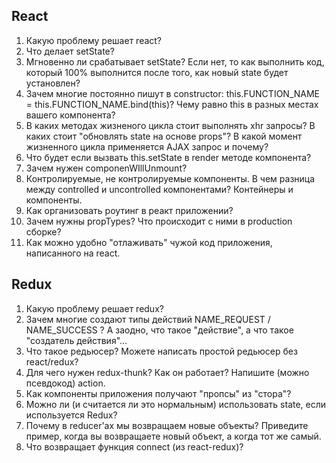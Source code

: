 ## React
1. Какую проблему решает react?
2. Что делает setState?
3. Мгновенно ли срабатывает setState? Если нет, то как выполнить код, который 100% выполнится после того, как новый state будет установлен?
4. Зачем многие постоянно пишут в constructor: this.FUNCTION_NAME = this.FUNCTION_NAME.bind(this)? Чему равно this в разных местах вашего компонента?
4. В каких методах жизненого цикла стоит выполнять xhr запросы? В каких стоит "обновлять state на основе props"? В какой момент жизненного цикла применяется AJAX запрос и почему?
5. Что будет если вызвать this.setState в render методе компонента?
6. Зачем нужен componenWIllUnmount?
7. Контролируемые, не контролируемые компоненты. В чем разница между controlled и uncontrolled компонентами? Контейнеры и компоненты.
8. Как организовать роутинг в реакт приложении?
9. Зачем нужны propTypes? Что происходит с ними в production сборке?
10. Как можно удобно "отлаживать" чужой код приложения, написанного на react.

## Redux
1. Какую проблему решает redux?
2. Зачем многие создают типы действий NAME_REQUEST / NAME_SUCCESS ? А заодно, что такое "действие", а что такое "создатель действия"...
3. Что такое редьюсер? Можете написать простой редьюсер без react/redux?
4. Для чего нужен redux-thunk? Как он работает? Напишите (можно псевдокод) action.
5. Как компоненты приложения получают "пропсы" из "стора"?
6. Можно ли (и считается ли это нормальным) использовать state, если используется Redux?
7. Почему в reducer'ax мы возвращаем новые объекты? Приведите пример, когда вы возвращаете новый объект, а когда тот же самый.
8. Что возвращает функция connect (из react-redux)?
